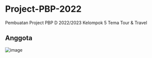# Project-PBP-2022

Pembuatan Project PBP D 2022/2023 Kelompok 5 Tema Tour &amp; Travel

## Anggota

![image](https://user-images.githubusercontent.com/61315456/187214941-ade7d402-3149-4731-b39a-32c5a444eb51.png)
